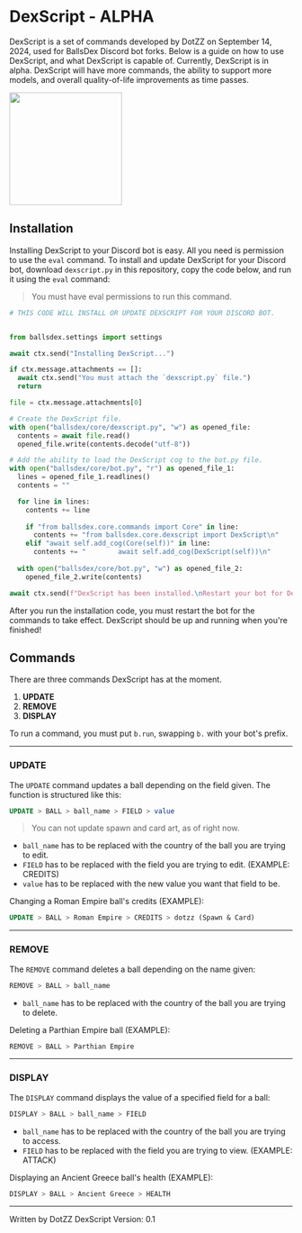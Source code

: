 # DexScript - ALPHA

DexScript is a set of commands developed by DotZZ on September 14, 2024, used for BallsDex Discord bot forks.
Below is a guide on how to use DexScript, and what DexScript is capable of.
Currently, DexScript is in alpha. DexScript will have more commands, the ability to support more models, and overall quality-of-life improvements as time passes.

<img src="https://i.imgur.com/uKfx0qO.png" width="200"> 

## Installation

Installing DexScript to your Discord bot is easy. All you need is permission to use the `eval` command.
To install and update DexScript for your Discord bot, download `dexscript.py` in this repository, copy the code below, and run it using the `eval` command:

> You must have eval permissions to run this command.

```py
# THIS CODE WILL INSTALL OR UPDATE DEXSCRIPT FOR YOUR DISCORD BOT.


from ballsdex.settings import settings

await ctx.send("Installing DexScript...")

if ctx.message.attachments == []:
  await ctx.send("You must attach the `dexscript.py` file.")
  return

file = ctx.message.attachments[0]

# Create the DexScript file.
with open("ballsdex/core/dexscript.py", "w") as opened_file:
  contents = await file.read()
  opened_file.write(contents.decode("utf-8"))

# Add the ability to load the DexScript cog to the bot.py file.
with open("ballsdex/core/bot.py", "r") as opened_file_1:
  lines = opened_file_1.readlines()
  contents = ""

  for line in lines:
    contents += line
  
    if "from ballsdex.core.commands import Core" in line:
      contents += "from ballsdex.core.dexscript import DexScript\n"
    elif "await self.add_cog(Core(self))" in line:
      contents += "        await self.add_cog(DexScript(self))\n"
  
  with open("ballsdex/core/bot.py", "w") as opened_file_2:
    opened_file_2.write(contents)

await ctx.send(f"DexScript has been installed.\nRestart your bot for DexScript to work.\nUse `{settings.prefix}about` to test it out!")
```

After you run the installation code, you must restart the bot for the commands to take effect.
DexScript should be up and running when you're finished!

## Commands

There are three commands DexScript has at the moment.

1. **UPDATE**
2. **REMOVE**
3. **DISPLAY**

To run a command, you must put `b.run`, swapping `b.` with your bot's prefix.

-----------

### UPDATE

The `UPDATE` command updates a ball depending on the field given. The function is structured like this:<br>
```sql
UPDATE > BALL > ball_name > FIELD > value
```

> You can not update spawn and card art, as of right now.

- `ball_name` has to be replaced with the country of the ball you are trying to edit.
- `FIELD` has to be replaced with the field you are trying to edit. (EXAMPLE: CREDITS)
- `value` has to be replaced with the new value you want that field to be.

Changing a Roman Empire ball's credits (EXAMPLE):<br>
```sql
UPDATE > BALL > Roman Empire > CREDITS > dotzz (Spawn & Card)
```

-----------

### REMOVE

The `REMOVE` command deletes a ball depending on the name given:<br>
```sql
REMOVE > BALL > ball_name
```

- `ball_name` has to be replaced with the country of the ball you are trying to delete.

Deleting a Parthian Empire ball (EXAMPLE):<br>
```sql
REMOVE > BALL > Parthian Empire
```

-----------

### DISPLAY

The `DISPLAY` command displays the value of a specified field for a ball:<br>
```sql
DISPLAY > BALL > ball_name > FIELD
```

- `ball_name` has to be replaced with the country of the ball you are trying to access.
- `FIELD` has to be replaced with the field you are trying to view. (EXAMPLE: ATTACK)

Displaying an Ancient Greece ball's health (EXAMPLE):<br>
```sql
DISPLAY > BALL > Ancient Greece > HEALTH
```

-----------

Written by DotZZ
DexScript Version: 0.1
